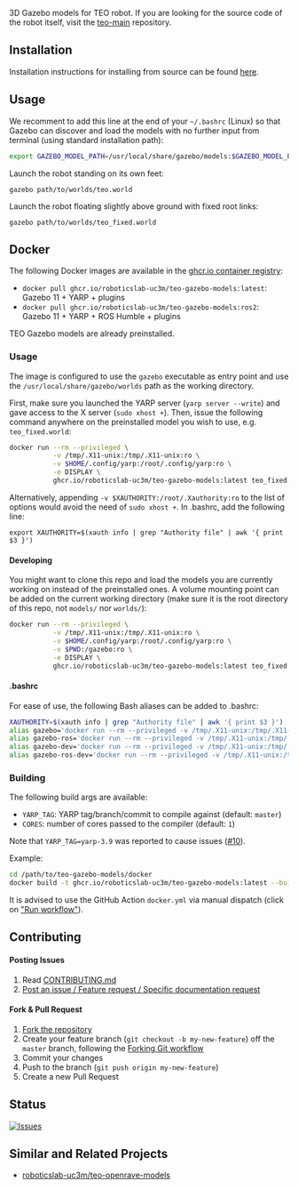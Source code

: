 3D Gazebo models for TEO robot. If you are looking for the source code of the robot itself, visit the [teo-main](https://github.com/roboticslab-uc3m/teo-main) repository.

## Installation

Installation instructions for installing from source can be found [here](doc/teo-gazebo-models-install.md).

## Usage

We recomment to add this line at the end of your `~/.bashrc` (Linux) so that Gazebo can discover and load the models with no further input from terminal (using standard installation path):

```bash
export GAZEBO_MODEL_PATH=/usr/local/share/gazebo/models:$GAZEBO_MODEL_PATH
```

Launch the robot standing on its own feet:

```
gazebo path/to/worlds/teo.world
```

Launch the robot floating slightly above ground with fixed root links:

```
gazebo path/to/worlds/teo_fixed.world
```

## Docker

The following Docker images are available in the [ghcr.io container registry](https://github.com/roboticslab-uc3m/teo-gazebo-models/pkgs/container/teo-gazebo-models):

- `docker pull ghcr.io/roboticslab-uc3m/teo-gazebo-models:latest`: Gazebo 11 + YARP + plugins
- `docker pull ghcr.io/roboticslab-uc3m/teo-gazebo-models:ros2`: Gazebo 11 + YARP + ROS Humble + plugins

TEO Gazebo models are already preinstalled.

### Usage

The image is configured to use the `gazebo` executable as entry point and use the `/usr/local/share/gazebo/worlds` path as the working directory.

First, make sure you launched the YARP server (`yarp server --write`) and gave access to the X server (`sudo xhost +`). Then, issue the following command anywhere on the preinstalled model you wish to use, e.g. `teo_fixed.world`:

```bash
docker run --rm --privileged \
           -v /tmp/.X11-unix:/tmp/.X11-unix:ro \
           -v $HOME/.config/yarp:/root/.config/yarp:ro \
           -e DISPLAY \
           ghcr.io/roboticslab-uc3m/teo-gazebo-models:latest teo_fixed.world
```

Alternatively, appending `-v $XAUTHORITY:/root/.Xauthority:ro` to the list of options would avoid the need of `sudo xhost +`. In .bashrc, add the following line:

`export XAUTHORITY=$(xauth info | grep "Authority file" | awk '{ print $3 }')`

#### Developing

You might want to clone this repo and load the models you are currently working on instead of the preinstalled ones. A volume mounting point can be added on the current working directory (make sure it is the root directory of this repo, not `models/` nor `worlds/`):

```bash
docker run --rm --privileged \
           -v /tmp/.X11-unix:/tmp/.X11-unix:ro \
           -v $HOME/.config/yarp:/root/.config/yarp:ro \
           -v $PWD:/gazebo:ro \
           -e DISPLAY \
           ghcr.io/roboticslab-uc3m/teo-gazebo-models:latest teo_fixed.world
```

#### .bashrc

For ease of use, the following Bash aliases can be added to .bashrc:

```bash
XAUTHORITY=$(xauth info | grep "Authority file" | awk '{ print $3 }')
alias gazebo='docker run --rm --privileged -v /tmp/.X11-unix:/tmp/.X11-unix:ro -v $XAUTHORITY:/root/.Xauthority:ro -v $HOME/.config/yarp:/root/.config/yarp:ro -e DISPLAY ghcr.io/roboticslab-uc3m/teo-gazebo-models:latest'
alias gazebo-ros='docker run --rm --privileged -v /tmp/.X11-unix:/tmp/.X11-unix:ro -v $XAUTHORITY:/root/.Xauthority:ro -v $HOME/.config/yarp:/root/.config/yarp:ro -e DISPLAY ghcr.io/roboticslab-uc3m/teo-gazebo-models:ros2'
alias gazebo-dev='docker run --rm --privileged -v /tmp/.X11-unix:/tmp/.X11-unix:ro -v $XAUTHORITY:/root/.Xauthority:ro -v $HOME/.config/yarp:/root/.config/yarp:ro -v $PWD:/gazebo:ro -e DISPLAY ghcr.io/roboticslab-uc3m/teo-gazebo-models:latest'
alias gazebo-ros-dev='docker run --rm --privileged -v /tmp/.X11-unix:/tmp/.X11-unix:ro -v $XAUTHORITY:/root/.Xauthority:ro -v $HOME/.config/yarp:/root/.config/yarp:ro -v $PWD:/gazebo:ro -e DISPLAY ghcr.io/roboticslab-uc3m/teo-gazebo-models:ros2'
```

### Building

The following build args are available:

- `YARP_TAG`: YARP tag/branch/commit to compile against (default: `master`)
- `CORES`: number of cores passed to the compiler (default: `1`)

Note that `YARP_TAG=yarp-3.9` was reported to cause issues ([#10](https://github.com/roboticslab-uc3m/teo-gazebo-models/issues/10#issuecomment-2267623679)).

Example:

```bash
cd /path/to/teo-gazebo-models/docker
docker build -t ghcr.io/roboticslab-uc3m/teo-gazebo-models:latest --build-arg CORES=18 --build-arg YARP_TAG=master --file Dockerfile .
```

It is advised to use the GitHub Action `docker.yml` via manual dispatch (click on ["Run workflow"](https://github.com/roboticslab-uc3m/teo-gazebo-models/actions/workflows/docker.yml)).

## Contributing

#### Posting Issues

1. Read [CONTRIBUTING.md](CONTRIBUTING.md)
2. [Post an issue / Feature request / Specific documentation request](https://github.com/roboticslab-uc3m/teo-gazebo-models/issues)

#### Fork & Pull Request

1. [Fork the repository](https://github.com/roboticslab-uc3m/teo-gazebo-models/fork)
2. Create your feature branch (`git checkout -b my-new-feature`) off the `master` branch, following the [Forking Git workflow](https://www.atlassian.com/git/tutorials/comparing-workflows/forking-workflow)
3. Commit your changes
4. Push to the branch (`git push origin my-new-feature`)
5. Create a new Pull Request

## Status

[![Issues](https://img.shields.io/github/issues/roboticslab-uc3m/teo-gazebo-models.svg?label=Issues)](https://github.com/roboticslab-uc3m/teo-gazebo-models/issues)

## Similar and Related Projects

- [roboticslab-uc3m/teo-openrave-models](https://github.com/roboticslab-uc3m/teo-openrave-models)
